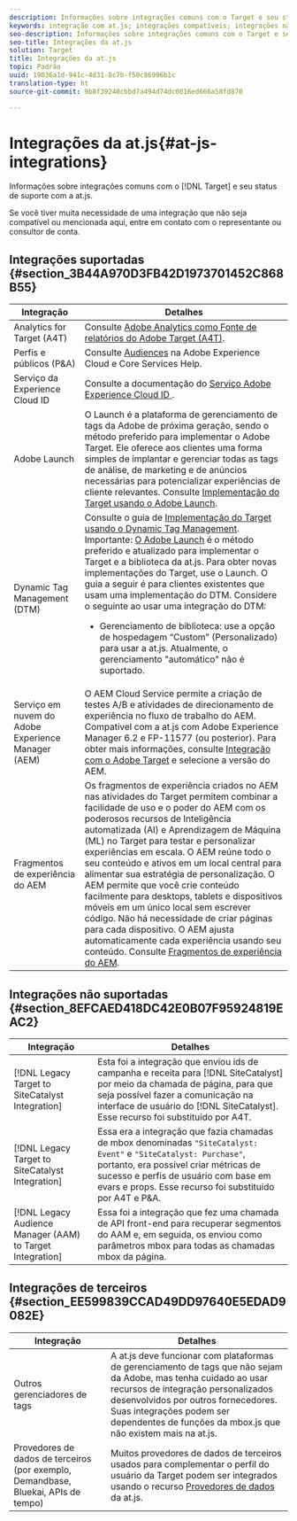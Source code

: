 ```yaml
---
description: Informações sobre integrações comuns com o Target e seu status de suporte com a at.js.
keywords: integração com at.js; integrações compatíveis; integrações não compatíveis; integrações de terceiros
seo-description: Informações sobre integrações comuns com o Target e seu status de suporte com a at.js.
seo-title: Integrações da at.js
solution: Target
title: Integrações da at.js
topic: Padrão
uuid: 19036a1d-941c-4d31-8c7b-f50c86996b1c
translation-type: ht
source-git-commit: 9b8f39240cbbd7a494d74dc0016ed666a58fd870

---
```



# Integrações da at.js{#at-js-integrations}

Informações sobre integrações comuns com o [!DNL Target] e seu status de suporte com a at.js.

Se você tiver muita necessidade de uma integração que não seja compatível ou mencionada aqui, entre em contato com o representante ou consultor de conta.

## Integrações suportadas {#section_3B44A970D3FB42D1973701452C868B55}

| Integração | Detalhes |
|--- |--- |
| Analytics for Target (A4T) | Consulte [Adobe Analytics como Fonte de relatórios do Adobe Target (A4T)](../../../c-integrating-target-with-mac/a4t/a4t.md#concept_7540C8C04259434AB6EE33B09F47A1DE). |
| Perfis e públicos (P&amp;A) | Consulte [Audiences](https://marketing.adobe.com/resources/help/pt_BR/mcloud/audience_library.html) na Adobe Experience Cloud e Core Services Help. |
| Serviço da Experience Cloud ID | Consulte a documentação do [Serviço Adobe Experience Cloud ID ](https://marketing.adobe.com/resources/help/pt_BR/mcvid/). |
| Adobe Launch | O Launch é a plataforma de gerenciamento de tags da Adobe de próxima geração, sendo o método preferido para implementar o Adobe Target. Ele oferece aos clientes uma forma simples de implantar e gerenciar todas as tags de análise, de marketing e de anúncios necessárias para potencializar experiências de cliente relevantes. Consulte [Implementação do Target usando o Adobe Launch](../../../c-implementing-target/c-implementing-target-for-client-side-web/how-to-deployatjs/cmp-implementing-target-using-adobe-launch.md#topic_5234DDAEB0834333BD6BA1B05892FC25). |
| Dynamic Tag Management (DTM) | Consulte o guia de [Implementação do Target usando o Dynamic Tag Management](https://marketing.adobe.com/resources/help/pt_BR/target/ov2/implementing-target-using-dynamic-tag-management.html).  Importante: [O Adobe Launch](../../../c-implementing-target/c-implementing-target-for-client-side-web/how-to-deployatjs/cmp-implementing-target-using-adobe-launch.md#topic_5234DDAEB0834333BD6BA1B05892FC25) é o método preferido e atualizado para implementar o Target e a biblioteca da at.js. Para obter novas implementações do Target, use o Launch. O guia a seguir é para clientes existentes que usam uma implementação do DTM. Considere o seguinte ao usar uma integração do DTM: <ul><li>Gerenciamento de biblioteca: use a opção de hospedagem “Custom” (Personalizado) para usar a at.js. Atualmente, o gerenciamento &quot;automático&quot; não é suportado. </li></ul> |
| Serviço em nuvem do Adobe Experience Manager (AEM) | O AEM Cloud Service permite a criação de testes A/B e atividades de direcionamento de experiência no fluxo de trabalho do AEM. Compatível com a at.js com Adobe Experience Manager 6.2 e FP-11577 (ou posterior). Para obter mais informações, consulte [Integração com o Adobe Target](https://helpx.adobe.com/br/experience-manager/6-2/sites/administering/using/target.html) e selecione a versão do AEM. |
| Fragmentos de experiência do AEM | Os fragmentos de experiência criados no AEM nas atividades do Target permitem combinar a facilidade de uso e o poder do AEM com os poderosos recursos de Inteligência automatizada (AI) e Aprendizagem de Máquina (ML) no Target para testar e personalizar experiências em escala. O AEM reúne todo o seu conteúdo e ativos em um local central para alimentar sua estratégia de personalização. O AEM permite que você crie conteúdo facilmente para desktops, tablets e dispositivos móveis em um único local sem escrever código. Não há necessidade de criar páginas para cada dispositivo. O AEM ajusta automaticamente cada experiência usando seu conteúdo. Consulte [Fragmentos de experiência do AEM](../../../c-experiences/c-manage-content/aem-experience-fragments.md#topic_1E1E4EA01F074349B2CF8785387B5FE8). |

## Integrações não suportadas {#section_8EFCAED418DC42E0B07F95924819EAC2}

| Integração | Detalhes |
|--- |--- |
| [!DNL Legacy Target to SiteCatalyst Integration] | Esta foi a integração que enviou ids de campanha e receita para [!DNL SiteCatalyst] por meio da chamada de página, para que seja possível fazer a comunicação na interface de usuário do [!DNL SiteCatalyst]. Esse recurso foi substituído por A4T. |
| [!DNL Legacy Target to SiteCatalyst Integration] | Essa era a integração que fazia chamadas de mbox denominadas `"SiteCatalyst: Event"` e `"SiteCatalyst: Purchase"`, portanto, era possível criar métricas de sucesso e perfis de usuário com base em evars e props. Esse recurso foi substituído por A4T e P&amp;A. |
| [!DNL Legacy Audience Manager (AAM) to Target Integration] | Essa foi a integração que fez uma chamada de API front-end para recuperar segmentos do AAM e, em seguida, os enviou como parâmetros mbox para todas as chamadas mbox da página. |

## Integrações de terceiros {#section_EE599839CCAD49DD97640E5EDAD9082E}

| Integração | Detalhes |
|--- |--- |
| Outros gerenciadores de tags | A at.js deve funcionar com plataformas de gerenciamento de tags que não sejam da Adobe, mas tenha cuidado ao usar recursos de integração personalizados desenvolvidos por outros fornecedores. Suas integrações podem ser dependentes de funções da mbox.js que não existem mais na at.js. |
| Provedores de dados de terceiros (por exemplo, Demandbase, Bluekai, APIs de tempo) | Muitos provedores de dados de terceiros usados para complementar o perfil do usuário da Target podem ser integrados usando o recurso [Provedores de dados](/help/c-implementing-target/c-implementing-target-for-client-side-web/targetgobalsettings.md#data-providers) da at.js. |